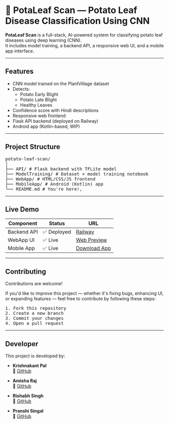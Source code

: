 # 🥔 PotaLeaf Scan — Potato Leaf Disease Classification Using CNN

**PotaLeaf Scan** is a full-stack, AI-powered system for classifying potato leaf diseases using deep learning (CNN).  
It includes model training, a backend API, a responsive web UI, and a mobile app interface.

---

## Features

- CNN model trained on the PlantVillage dataset
- Detects:
  - Potato Early Blight
  - Potato Late Blight
  - Healthy Leaves
- Confidence score with Hindi descriptions
- Responsive web frontend
- Flask API backend (deployed on Railway)
- Android app (Kotlin-based, WIP)

---

## Project Structure

<pre>potato-leaf-scan/
│
├── API/ # Flask backend with TFLite model
├── ModelTraining/ # Dataset + model training notebook
├── WebApp/ # HTML/CSS/JS frontend
├── MobileApp/ # Android (Kotlin) app
└── README.md # You're here!,</pre>

---

## Live Demo

| Component      | Status     | URL                                                                 |
|----------------|------------|----------------------------------------------------------------------|
| Backend API  | ✅ Deployed | [Railway](https://railway.com/) |
| WebApp UI    | ✅ Live      | [Web Preview](https://iskrishnakantpal.github.io/potaleaf-scan/) |
| Mobile App   | ✅ Live       | [Download App](https://github.com/iskrishnakantpal/potato-leaf-disease-classification/blob/main/MobileApp/PotaLeaf%20Sacn.apk) |

---

## Contributing

Contributions are welcome!

If you'd like to improve this project — whether it's fixing bugs, enhancing UI, or expanding features — feel free to contribute by following these steps:

<pre>1. Fork this repository
2. Create a new branch
3. Commit your changes
4. Open a pull request</pre>

---

## Developer

This project is developed by:

- **Krishnakant Pal**    
  🔗 [GitHub](https://github.com/iskrishnakantpal)

- **Amisha Raj**    
  🔗 [GitHub](https://github.com/AmishaRaj07)

- **Rishabh Singh**    
  🔗 [GitHub](https://github.com/)

- **Pranshi Singal**    
  🔗 [GitHub](https://github.com/)

